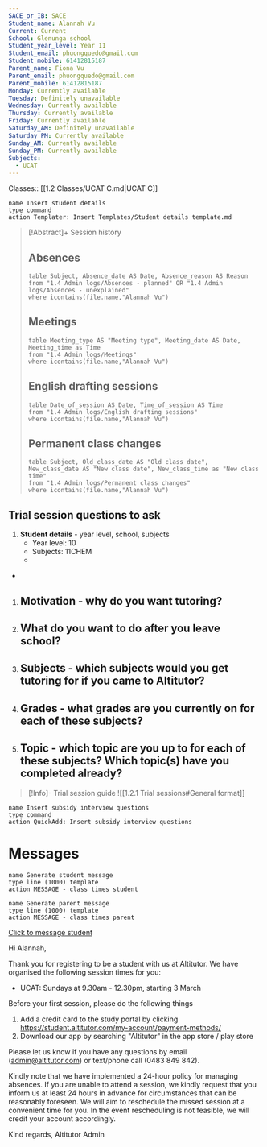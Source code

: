 ```yaml
---
SACE_or_IB: SACE
Student_name: Alannah Vu
Current: Current
School: Glenunga school
Student_year_level: Year 11
Student_email: phuongquedo@gmail.com
Student_mobile: 61412815187
Parent_name: Fiona Vu
Parent_email: phuongquedo@gmail.com
Parent_mobile: 61412815187
Monday: Currently available
Tuesday: Definitely unavailable
Wednesday: Currently available
Thursday: Currently available
Friday: Currently available
Saturday_AM: Definitely unavailable
Saturday_PM: Currently available
Sunday_AM: Currently available
Sunday_PM: Currently available
Subjects:
  - UCAT
---
```

Classes:: [[1.2 Classes/UCAT C.md|UCAT C]]
```button
name Insert student details
type command
action Templater: Insert Templates/Student details template.md
```
> [!Abstract]+ Session history
> ## Absences
> ```dataview
> table Subject, Absence_date AS Date, Absence_reason AS Reason
> from "1.4 Admin logs/Absences - planned" OR "1.4 Admin logs/Absences - unexplained"
> where icontains(file.name,"Alannah Vu")
> ```
> 
> ## Meetings
> ```dataview
> table Meeting_type AS "Meeting type", Meeting_date AS Date, Meeting_time as Time
> from "1.4 Admin logs/Meetings" 
> where icontains(file.name,"Alannah Vu")
> ```
> 
> ## English drafting sessions
> ```dataview
> table Date_of_session AS Date, Time_of_session AS Time
> from "1.4 Admin logs/English drafting sessions"
> where icontains(file.name,"Alannah Vu")
> ```
> 
> ## Permanent class changes
> ```dataview
> table Subject, Old_class_date AS "Old class date", New_class_date AS "New class date", New_class_time as "New class time"
> from "1.4 Admin logs/Permanent class changes"
> where icontains(file.name,"Alannah Vu")
> ```


## Trial session questions to ask
1. **Student details** - year level, school, subjects 
	- Year level: 10
	- Subjects: 11CHEM
	- 
- 
1. **Motivation** - why do you want tutoring?
	- 
2.  What do you want to do after you leave school?
	- 
3. **Subjects** - which subjects would you get tutoring for if you came to Altitutor?
	- 
4. **Grades** - what grades are you currently on for each of these subjects?
	- 
5.  **Topic** - which topic are you up to for each of these subjects? Which topic(s) have you completed already?
	- 

> [!Info]- Trial session guide
![[1.2.1 Trial sessions#General format]]

```button
name Insert subsidy interview questions
type command
action QuickAdd: Insert subsidy interview questions
```



# Messages
```button
name Generate student message
type line (1000) template
action MESSAGE - class times student
```



```button
name Generate parent message
type line (1000) template
action MESSAGE - class times parent
```


[Click to message student](sms:undefined)

Hi Alannah, 

Thank you for registering to be a student with us at Altitutor. We have organised the following session times for you:

- UCAT: Sundays at 9.30am - 12.30pm, starting 3 March

Before your first session, please do the following things
1. Add a credit card to the study portal by clicking https://student.altitutor.com/my-account/payment-methods/
2. Download our app by searching "Altitutor" in the app store / play store

Please let us know if you have any questions by email (admin@altitutor.com) or text/phone call (0483 849 842). 

Kindly note that we have implemented a 24-hour policy for managing absences. If you are unable to attend a session, we kindly request that you inform us at least 24 hours in advance for circumstances that can be reasonably foreseen. We will aim to reschedule the missed session at a convenient time for you. In the event rescheduling is not feasible, we will credit your account accordingly.

Kind regards,
Altitutor Admin
